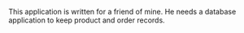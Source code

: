 This application is written for a friend of mine. He needs a database application to keep product and order records.